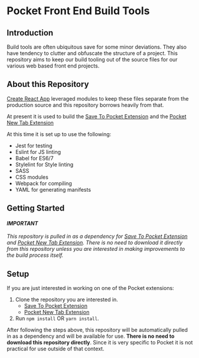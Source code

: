 # Pocket Front End Build Tools

## Introduction

Build tools are often ubiquitous save for some minor deviations.
They also have tendency to clutter and obfuscate the structure of a project.
This repository aims to keep our build tooling out of the source files for our
various web based front end projects.

## About this Repository

[Create React App](https://github.com/facebookincubator/create-react-app)
leveraged modules to keep these files separate from the production source and
this repository borrows heavily from that.

At present it is used to build the
[Save To Pocket Extension](https://github.com/Pocket/extension-save-to-pocket)
and the
[Pocket New Tab Extension](https://github.com/Pocket/extension-pocket-new-tab)

At this time it is set up to use the following:

- Jest for testing
- Eslint for JS linting
- Babel for ES6/7
- Stylelint for Style linting
- SASS
- CSS modules
- Webpack for compiling
- YAML for generating manifests

## Getting Started

#### *IMPORTANT*

*This repository is pulled in as a dependency for
[Save To Pocket Extension](https://github.com/Pocket/extension-save-to-pocket)
and
[Pocket New Tab Extension](https://github.com/Pocket/extension-pocket-new-tab).
There is no need to download it directly from this repository unless you are
interested in making improvements to the build process itself.*

## Setup

If you are just interested in working on one of the Pocket extensions:

1. Clone the repository you are interested in.
   - [Save To Pocket Extension](https://github.com/Pocket/extension-save-to-pocket)
   - [Pocket New Tab Extension](https://github.com/Pocket/extension-pocket-new-tab)
2. Run `npm install` OR `yarn install`.

After following the steps above, this repository will be automatically pulled
in as a dependency and will be available for use. __There is no need to download
this repository directly__. Since it is very specific to Pocket it is not
practical for use outside of that context.
